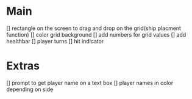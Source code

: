# Main

[] rectangle on the screen to drag and drop on the grid(ship placment function)
[] color grid background
[] add numbers for grid values
[] add healthbar
[] player turns
[] hit indicator

# Extras

[] prompt to get player name on a text box
[] player names in color depending on side
